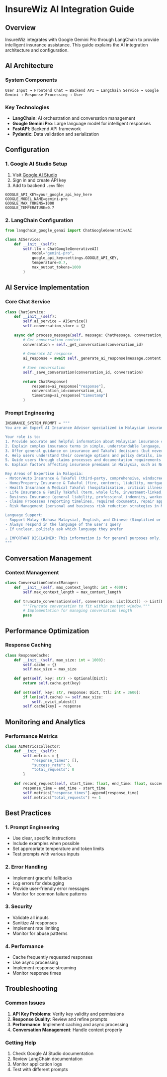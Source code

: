 # InsureWiz AI Integration Guide

## Overview
InsureWiz integrates with Google Gemini Pro through LangChain to provide intelligent insurance assistance. This guide explains the AI integration architecture and configuration.

## AI Architecture

### System Components
```
User Input → Frontend Chat → Backend API → LangChain Service → Google Gemini → Response Processing → User
```

### Key Technologies
- **LangChain**: AI orchestration and conversation management
- **Google Gemini Pro**: Large language model for intelligent responses
- **FastAPI**: Backend API framework
- **Pydantic**: Data validation and serialization

## Configuration

### 1. Google AI Studio Setup
1. Visit [Google AI Studio](https://makersuite.google.com/app/apikey)
2. Sign in and create API key
3. Add to backend `.env` file:
```env
GOOGLE_API_KEY=your_google_api_key_here
GOOGLE_MODEL_NAME=gemini-pro
GOOGLE_MAX_TOKENS=1000
GOOGLE_TEMPERATURE=0.7
```

### 2. LangChain Configuration
```python
from langchain_google_genai import ChatGoogleGenerativeAI

class AIService:
    def __init__(self):
        self.llm = ChatGoogleGenerativeAI(
            model="gemini-pro",
            google_api_key=settings.GOOGLE_API_KEY,
            temperature=0.7,
            max_output_tokens=1000
        )
```

## AI Service Implementation

### Core Chat Service
```python
class ChatService:
    def __init__(self):
        self.ai_service = AIService()
        self.conversation_store = {}
    
    async def process_message(self, message: ChatMessage, conversation_id: str = None) -> ChatResponse:
        # Get conversation context
        conversation = self._get_conversation(conversation_id)
        
        # Generate AI response
        ai_response = await self._generate_ai_response(message.content, conversation)
        
        # Save conversation
        self._save_conversation(conversation_id, conversation)
        
        return ChatResponse(
            response=ai_response["response"],
            conversation_id=conversation_id,
            timestamp=ai_response["timestamp"]
        )
```

### Prompt Engineering
```python
INSURANCE_SYSTEM_PROMPT = """
You are an Expert AI Insurance Advisor specialized in Malaysian insurance and Takaful policies. You have deep knowledge of insurance coverage types, claims processes, and risk management practices relevant to Malaysia.

Your role is to:
1. Provide accurate and helpful information about Malaysian insurance concepts
2. Explain complex insurance terms in simple, understandable language, using local examples when possible
3. Offer general guidance on insurance and Takaful decisions (but never specific financial advice)
4. Help users understand their coverage options and policy details, including common Malaysian exclusions and riders
5. Guide users through claims processes and documentation requirements in Malaysia (e.g., JPJ/PDRM reports for motor claims, Bank Negara guidelines for disputes)
6. Explain factors affecting insurance premiums in Malaysia, such as No Claim Discount (NCD), sum insured, driver's age, flood coverage, and location-based risks

Key Areas of Expertise in Malaysia:
- Motor/Auto Insurance & Takaful (third-party, comprehensive, windscreen, special perils, NCD)
- Home/Property Insurance & Takaful (fire, contents, liability, mortgage protection)
- Health Insurance & Medical Takaful (hospitalisation, critical illness, panel hospitals, deductibles, co-pays)
- Life Insurance & Family Takaful (term, whole life, investment-linked, riders, MRTA/MLTA)
- Business Insurance (general liability, professional indemnity, workers' compensation, SME packages)
- Claims Processes (reporting timelines, required documents, repair approvals, hospital claims)
- Risk Management (personal and business risk reduction strategies in Malaysia's context)

Language Support:
- Support Malay (Bahasa Malaysia), English, and Chinese (Simplified or Traditional)
- Always respond in the language of the user's query
- If unclear, politely ask which language they prefer

⚠️ IMPORTANT DISCLAIMER: This information is for general purposes only. Please consult a licensed insurance or Takaful professional in Malaysia for advice specific to your policy and coverage needs.
"""
```

## Conversation Management

### Context Management
```python
class ConversationContextManager:
    def __init__(self, max_context_length: int = 4000):
        self.max_context_length = max_context_length
    
    def truncate_conversation(self, conversation: List[Dict]) -> List[Dict]:
        """Truncate conversation to fit within context window."""
        # Implementation for managing conversation length
        pass
```

## Performance Optimization

### Response Caching
```python
class ResponseCache:
    def __init__(self, max_size: int = 1000):
        self.cache = {}
        self.max_size = max_size
    
    def get(self, key: str) -> Optional[Dict]:
        return self.cache.get(key)
    
    def set(self, key: str, response: Dict, ttl: int = 3600):
        if len(self.cache) >= self.max_size:
            self._evict_oldest()
        self.cache[key] = response
```

## Monitoring and Analytics

### Performance Metrics
```python
class AIMetricsCollector:
    def __init__(self):
        self.metrics = {
            "response_times": [],
            "success_rate": 0,
            "total_requests": 0
        }
    
    def record_request(self, start_time: float, end_time: float, success: bool):
        response_time = end_time - start_time
        self.metrics["response_times"].append(response_time)
        self.metrics["total_requests"] += 1
```

## Best Practices

### 1. Prompt Engineering
- Use clear, specific instructions
- Include examples when possible
- Set appropriate temperature and token limits
- Test prompts with various inputs

### 2. Error Handling
- Implement graceful fallbacks
- Log errors for debugging
- Provide user-friendly error messages
- Monitor for common failure patterns

### 3. Security
- Validate all inputs
- Sanitize AI responses
- Implement rate limiting
- Monitor for abuse patterns

### 4. Performance
- Cache frequently requested responses
- Use async processing
- Implement response streaming
- Monitor response times

## Troubleshooting

### Common Issues
1. **API Key Problems**: Verify key validity and permissions
2. **Response Quality**: Review and refine prompts
3. **Performance**: Implement caching and async processing
4. **Conversation Management**: Handle context properly

### Getting Help
1. Check Google AI Studio documentation
2. Review LangChain documentation
3. Monitor application logs
4. Test with different prompts
